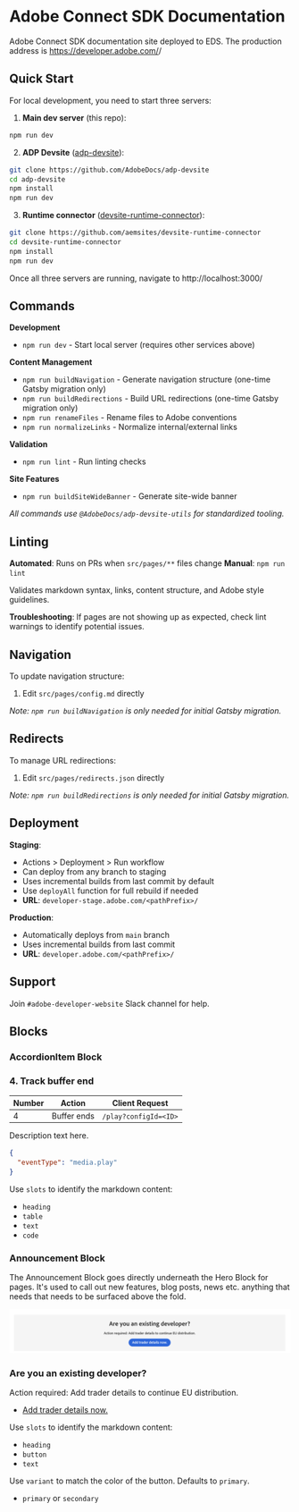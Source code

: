 # Adobe Connect SDK Documentation

Adobe Connect SDK documentation site deployed to EDS.
The production address is https://developer.adobe.com/<pathPrefix>/

## Quick Start

For local development, you need to start three servers:

1. **Main dev server** (this repo):
```bash
npm run dev
```

2. **ADP Devsite** ([adp-devsite](https://github.com/AdobeDocs/adp-devsite)):
```bash
git clone https://github.com/AdobeDocs/adp-devsite
cd adp-devsite
npm install
npm run dev
```

3. **Runtime connector** ([devsite-runtime-connector](https://github.com/aemsites/devsite-runtime-connector)):
```bash
git clone https://github.com/aemsites/devsite-runtime-connector
cd devsite-runtime-connector
npm install
npm run dev
```

Once all three servers are running, navigate to http://localhost:3000/<pathPrefix>

## Commands

**Development**
- `npm run dev` - Start local server (requires other services above)

**Content Management**
- `npm run buildNavigation` - Generate navigation structure (one-time Gatsby migration only)
- `npm run buildRedirections` - Build URL redirections (one-time Gatsby migration only)
- `npm run renameFiles` - Rename files to Adobe conventions
- `npm run normalizeLinks` - Normalize internal/external links

**Validation**
- `npm run lint` - Run linting checks

**Site Features**
- `npm run buildSiteWideBanner` - Generate site-wide banner

*All commands use `@AdobeDocs/adp-devsite-utils` for standardized tooling.*

## Linting

**Automated**: Runs on PRs when `src/pages/**` files change
**Manual**: `npm run lint`

Validates markdown syntax, links, content structure, and Adobe style guidelines.

**Troubleshooting**: If pages are not showing up as expected, check lint warnings to identify potential issues.

## Navigation

To update navigation structure:
1. Edit `src/pages/config.md` directly

*Note: `npm run buildNavigation` is only needed for initial Gatsby migration.*

## Redirects

To manage URL redirections:
1. Edit `src/pages/redirects.json` directly

*Note: `npm run buildRedirections` is only needed for initial Gatsby migration.*

## Deployment

**Staging**:
- Actions > Deployment > Run workflow
- Can deploy from any branch to staging
- Uses incremental builds from last commit by default
- Use `deployAll` function for full rebuild if needed
- **URL**: `developer-stage.adobe.com/<pathPrefix>/`

**Production**:
- Automatically deploys from `main` branch
- Uses incremental builds from last commit
- **URL**: `developer.adobe.com/<pathPrefix>/`

## Support

Join `#adobe-developer-website` Slack channel for help.

## Blocks

### AccordionItem Block

<AccordionItem slots="heading, table, text, code"/>

### 4. Track buffer end

| Number | Action | Client Request |
| --- | --- | --- |
| 4 | Buffer ends | `/play?configId=<ID>` |

Description text here.

```json
{
  "eventType": "media.play"
}
```

Use `slots` to identify the markdown content:
- `heading`
- `table`
- `text`
- `code`

### Announcement Block

The Announcement Block goes directly underneath the Hero Block for pages.
It's used to call out new features, blog posts, news etc. anything that needs that needs to be surfaced above the fold.

![announcement block](/docs/images/announcement-block.png)

<Announcement slots="heading, text, button" variant="primary" backgroundColor="background-color-gray" />

### Are you an existing developer?

Action required: Add trader details to continue EU distribution.

- [Add trader details now.](https://new.express.adobe.com/add-ons?mode=submission)

Use `slots` to identify the markdown content:

- `heading`
- `button`
- `text`

Use `variant` to match the color of the button. Defaults to `primary`.

- `primary` or `secondary`
